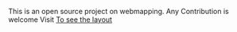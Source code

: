 This is an open source project on webmapping.
Any Contribution is welcome
Visit <a href="http://syk1k.github.io" target="_blank">To see the layout</a>
